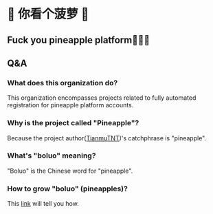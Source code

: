 # 🍍 你看个菠萝 🍍
## Fuck you pineapple platform🤣🤣🤣
## Q&A

### What does this organization do?
This organization encompasses projects related to fully automated registration for pineapple platform accounts.

### Why is the project called "Pineapple"?
Because the project author([TianmuTNT](https://github.com/TianmuTNT))'s catchphrase is "pineapple".

### What's "boluo" meaning?
"Boluo" is the Chinese word for "pineapple".

### How to grow "boluo" (pineapples)?

This [link](https://github.com/CubeWhyMC/LunarClient-CN/wiki/How-to-grow-pineapples-%F0%9F%8D%8D) will tell you how.
